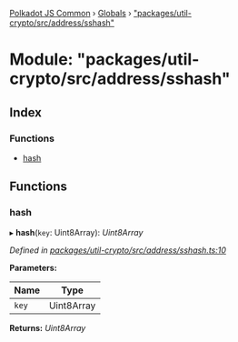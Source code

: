[Polkadot JS Common](../README.md) › [Globals](../globals.md) › ["packages/util-crypto/src/address/sshash"](_packages_util_crypto_src_address_sshash_.md)

# Module: "packages/util-crypto/src/address/sshash"

## Index

### Functions

* [hash](_packages_util_crypto_src_address_sshash_.md#hash)

## Functions

###  hash

▸ **hash**(`key`: Uint8Array): *Uint8Array*

*Defined in [packages/util-crypto/src/address/sshash.ts:10](https://github.com/polkadot-js/common/blob/5c886b0f/packages/util-crypto/src/address/sshash.ts#L10)*

**Parameters:**

Name | Type |
------ | ------ |
`key` | Uint8Array |

**Returns:** *Uint8Array*
